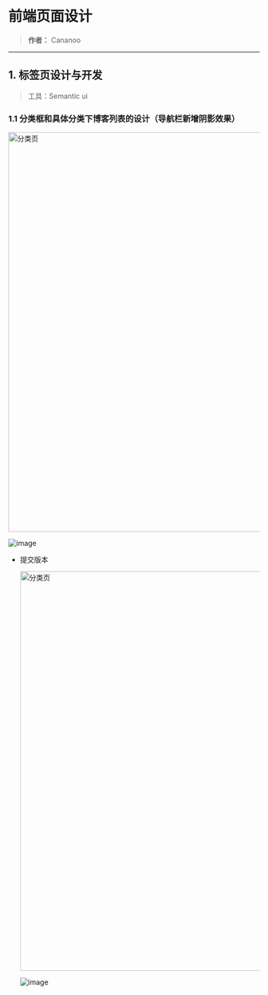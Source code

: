 # 前端页面设计
> **作者：** Cananoo

---

## 1. 标签页设计与开发
> 工具：Semantic ui

### 1.1 分类框和具体分类下博客列表的设计（导航栏新增阴影效果）

<img src="https://user-images.githubusercontent.com/103165360/259130726-2d27c56a-835a-4944-b45f-06d459ad15cd.png" alt="分类页" width="800">  


![image](https://github.com/cananoo/myblog/assets/103165360/eab8bd1b-64e6-41be-ac34-89448802e8a0)






- 提交版本

  <img src="https://user-images.githubusercontent.com/103165360/259130561-f1abb84e-e6c3-4963-a087-2c1664b4dfbe.png" alt="分类页" width="800">
  
  ![image](https://github.com/cananoo/myblog/assets/103165360/c7f2d5c3-e3f9-4c7b-bbaf-eca9a91da679)

